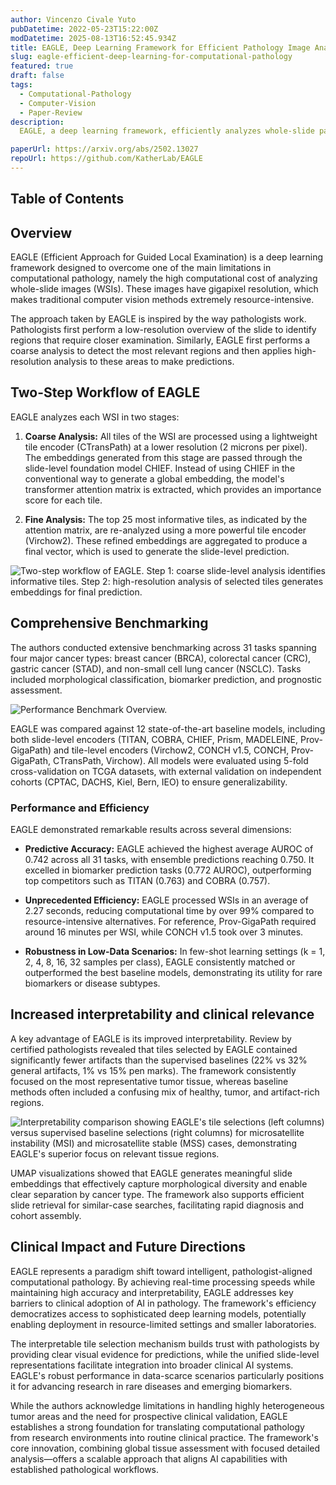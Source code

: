 ```yaml
---
author: Vincenzo Civale Yuto
pubDatetime: 2022-05-23T15:22:00Z
modDatetime: 2025-08-13T16:52:45.934Z
title: EAGLE, Deep Learning Framework for Efficient Pathology Image Analysis
slug: eagle-efficient-deep-learning-for-computational-pathology
featured: true
draft: false
tags:
  - Computational-Pathology
  - Computer-Vision
  - Paper-Review
description:
  EAGLE, a deep learning framework, efficiently analyzes whole-slide pathology images, achieving an average AUROC of 0.742 across 31 tasks while processing images over 99% faster than previous methods by focusing on critical regions.

paperUrl: https://arxiv.org/abs/2502.13027
repoUrl: https://github.com/KatherLab/EAGLE
---
```


## Table of Contents

## Overview

EAGLE (Efficient Approach for Guided Local Examination) is a deep learning framework designed to overcome one of the main limitations in computational pathology, namely the high computational cost of analyzing whole-slide images (WSIs). These images have gigapixel resolution, which makes traditional computer vision methods extremely resource-intensive.

The approach taken by EAGLE is inspired by the way pathologists work. Pathologists first perform a low-resolution overview of the slide to identify regions that require closer examination. Similarly, EAGLE first performs a coarse analysis to detect the most relevant regions and then applies high-resolution analysis to these areas to make predictions.

## Two-Step Workflow of EAGLE

EAGLE analyzes each WSI in two stages:

1. **Coarse Analysis:** All tiles of the WSI are processed using a lightweight tile encoder (CTransPath) at a lower resolution (2 microns per pixel). The embeddings generated from this stage are passed through the slide-level foundation model CHIEF. Instead of using CHIEF in the conventional way to generate a global embedding, the model's transformer attention matrix is extracted, which provides an importance score for each tile.

2. **Fine Analysis:** The top 25 most informative tiles, as indicated by the attention matrix, are re-analyzed using a more powerful tile encoder (Virchow2). These refined embeddings are aggregated to produce a final vector, which is used to generate the slide-level prediction.

![Two-step workflow of EAGLE. Step 1: coarse slide-level analysis identifies informative tiles. Step 2: high-resolution analysis of selected tiles generates embeddings for final prediction.](@/assets/images/2025/deep-learning-framework-for-efficient-pathology-image-analysis/eagle_model.png)


## Comprehensive Benchmarking

The authors conducted extensive benchmarking across 31 tasks spanning four major cancer types: breast cancer (BRCA), colorectal cancer (CRC), gastric cancer (STAD), and non-small cell lung cancer (NSCLC). Tasks included morphological classification, biomarker prediction, and prognostic assessment.

![Performance Benchmark Overview.](@/assets/images/2025/deep-learning-framework-for-efficient-pathology-image-analysis/eagle_result.png)

EAGLE was compared against 12 state-of-the-art baseline models, including both slide-level encoders (TITAN, COBRA, CHIEF, Prism, MADELEINE, Prov-GigaPath) and tile-level encoders (Virchow2, CONCH v1.5, CONCH, Prov-GigaPath, CTransPath, Virchow). All models were evaluated using 5-fold cross-validation on TCGA datasets, with external validation on independent cohorts (CPTAC, DACHS, Kiel, Bern, IEO) to ensure generalizability.

### Performance and Efficiency

EAGLE demonstrated remarkable results across several dimensions:

- **Predictive Accuracy:** EAGLE achieved the highest average AUROC of 0.742 across all 31 tasks, with ensemble predictions reaching 0.750. It excelled in biomarker prediction tasks (0.772 AUROC), outperforming top competitors such as TITAN (0.763) and COBRA (0.757).

- **Unprecedented Efficiency:** EAGLE processed WSIs in an average of 2.27 seconds, reducing computational time by over 99% compared to resource-intensive alternatives. For reference, Prov-GigaPath required around 16 minutes per WSI, while CONCH v1.5 took over 3 minutes.

- **Robustness in Low-Data Scenarios:** In few-shot learning settings (k = 1, 2, 4, 8, 16, 32 samples per class), EAGLE consistently matched or outperformed the best baseline models, demonstrating its utility for rare biomarkers or disease subtypes.

## Increased interpretability and clinical relevance

A key advantage of EAGLE is its improved interpretability. Review by certified pathologists revealed that tiles selected by EAGLE contained significantly fewer artifacts than the supervised baselines (22% vs 32% general artifacts, 1% vs 15% pen marks). The framework consistently focused on the most representative tumor tissue, whereas baseline methods often included a confusing mix of healthy, tumor, and artifact-rich regions.

![Interpretability comparison showing EAGLE's tile selections (left columns) versus supervised baseline selections (right columns) for microsatellite instability (MSI) and microsatellite stable (MSS) cases, demonstrating EAGLE's superior focus on relevant tissue regions.](@/assets/images/2025/deep-learning-framework-for-efficient-pathology-image-analysis/interpretability.jpeg)

UMAP visualizations showed that EAGLE generates meaningful slide embeddings that effectively capture morphological diversity and enable clear separation by cancer type. The framework also supports efficient slide retrieval for similar-case searches, facilitating rapid diagnosis and cohort assembly.

## Clinical Impact and Future Directions

EAGLE represents a paradigm shift toward intelligent, pathologist-aligned computational pathology. By achieving real-time processing speeds while maintaining high accuracy and interpretability, EAGLE addresses key barriers to clinical adoption of AI in pathology. The framework's efficiency democratizes access to sophisticated deep learning models, potentially enabling deployment in resource-limited settings and smaller laboratories.

The interpretable tile selection mechanism builds trust with pathologists by providing clear visual evidence for predictions, while the unified slide-level representations facilitate integration into broader clinical AI systems. EAGLE's robust performance in data-scarce scenarios particularly positions it for advancing research in rare diseases and emerging biomarkers.

While the authors acknowledge limitations in handling highly heterogeneous tumor areas and the need for prospective clinical validation, EAGLE establishes a strong foundation for translating computational pathology from research environments into routine clinical practice. The framework's core innovation, combining global tissue assessment with focused detailed analysis—offers a scalable approach that aligns AI capabilities with established pathological workflows.


